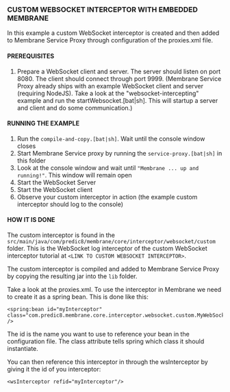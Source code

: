 ### CUSTOM WEBSOCKET INTERCEPTOR WITH EMBEDDED MEMBRANE

In this example a custom WebSocket interceptor is created and then added to Membrane Service Proxy through configuration
of the proxies.xml file.


#### PREREQUISITES

1. Prepare a WebSocket client and server. The server should listen on port 8080. The client should connect through port 9999.
   (Membrane Service Proxy already ships with an example WebSocket client and server (requiring NodeJS). Take a look at
   the "websocket-intercepting" example and run the startWebsocket.[bat|sh]. This will startup a server and client and
   do some communication.)

   
#### RUNNING THE EXAMPLE

1. Run the `compile-and-copy.[bat|sh]`. Wait until the console window closes
2. Start Membrane Service proxy by running the `service-proxy.[bat|sh]` in this folder
3. Look at the console window and wait until `"Membrane ... up and running!"`. This window will remain open
4. Start the WebSocket Server
5. Start the WebSocket client
6. Observe your custom interceptor in action (the example custom interceptor should log to the console)


#### HOW IT IS DONE

The custom interceptor is found in the  `src/main/java/com/predic8/membrane/core/interceptor/websocket/custom` folder. This
is the WebSocket log interceptor of the custom WebSocket interceptor tutorial at `<LINK TO CUSTOM WEBSOCKET INTERCEPTOR>`.

The custom interceptor is compiled and added to Membrane Service Proxy by copying the resulting jar into the `lib` folder.

Take a look at the proxies.xml. To use the interceptor in Membrane we need to create it as a spring bean. This is done like this:
```
<spring:bean id="myInterceptor" class="com.predic8.membrane.core.interceptor.websocket.custom.MyWebSocketLogInterceptor" />
```

The id is the name you want to use to reference your bean in the configuration file. The class attribute tells spring
which class it should instantiate.

You can then reference this interceptor in through the wsInterceptor by giving it the id of you interceptor:

```
<wsInterceptor refid="myInterceptor"/>
```